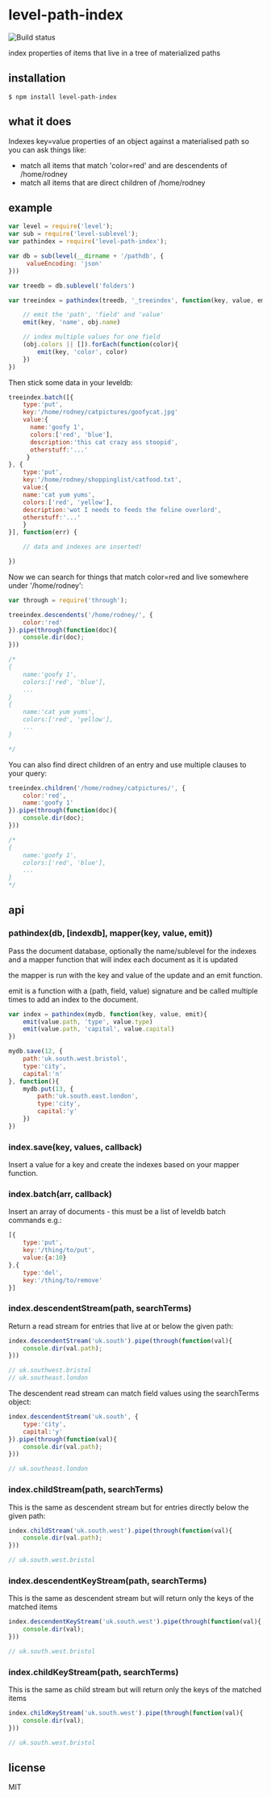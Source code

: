 level-path-index
================

![Build status](https://api.travis-ci.org/binocarlos/level-path-index.png)

index properties of items that live in a tree of materialized paths

## installation

```
$ npm install level-path-index
```

## what it does

Indexes key=value properties of an object against a materialised path so you can ask things like:

 * match all items that match 'color=red' and are descendents of /home/rodney
 * match all items that are direct children of /home/rodney

## example

```js
var level = require('level');
var sub = require('level-sublevel');
var pathindex = require('level-path-index');

var db = sub(level(__dirname + '/pathdb', {
	 valueEncoding: 'json'
}))

var treedb = db.sublevel('folders')

var treeindex = pathindex(treedb, '_treeindex', function(key, value, emit){

	// emit the 'path', 'field' and 'value'
	emit(key, 'name', obj.name)

	// index multiple values for one field
	(obj.colors || []).forEach(function(color){
		emit(key, 'color', color)
	})
})
```

Then stick some data in your leveldb:

```js
treeindex.batch([{
	type:'put',
	key:'/home/rodney/catpictures/goofycat.jpg'
	value:{
	  name:'goofy 1',
	  colors:['red', 'blue'],
	  description:'this cat crazy ass stoopid',
	  otherstuff:'...'
	 }
}, {
	type:'put',
	key:'/home/rodney/shoppinglist/catfood.txt',
	value:{
  	name:'cat yum yums',
  	colors:['red', 'yellow'],
  	description:'wot I needs to feeds the feline overlord',
  	otherstuff:'...'
	}
}], function(err) {

	// data and indexes are inserted!

})
```

Now we can search for things that match color=red and live somewhere under '/home/rodney':

```js
var through = require('through');

treeindex.descendents('/home/rodney/', {
	color:'red'
}).pipe(through(function(doc){
	console.dir(doc);
}))

/*
{
	name:'goofy 1',
	colors:['red', 'blue'],
	...
}
{
	name:'cat yum yums',
	colors:['red', 'yellow'],
	...
}

*/
```

You can also find direct children of an entry and use multiple clauses to your query:

```js
treeindex.children('/home/rodney/catpictures/', {
	color:'red',
	name:'goofy 1'
}).pipe(through(function(doc){
	console.dir(doc);
}))

/*
{
	name:'goofy 1',
	colors:['red', 'blue'],
	...
}
*/
```

## api

### pathindex(db, [indexdb], mapper(key, value, emit))

Pass the document database, optionally the name/sublevel for the indexes and a mapper function that will index each document as it is updated

the mapper is run with the key and value of the update and an emit function.

emit is a function with a (path, field, value) signature and be called multiple times to add an index to the document.

```js
var index = pathindex(mydb, function(key, value, emit){
	emit(value.path, 'type', value.type)
	emit(value.path, 'capital', value.capital)
})

mydb.save(12, {
	path:'uk.south.west.bristol',
	type:'city',
	capital:'n'
}, function(){
	mydb.put(13, {
		path:'uk.south.east.london',
		type:'city',
		capital:'y'
	})
})
```

### index.save(key, values, callback)

Insert a value for a key and create the indexes based on your mapper function.

### index.batch(arr, callback)

Insert an array of documents - this must be a list of leveldb batch commands e.g.:

```js
[{
	type:'put',
	key:'/thing/to/put',
	value:{a:10}
},{
	type:'del',
	key:'/thing/to/remove'
}]
```

### index.descendentStream(path, searchTerms)

Return a read stream for entries that live at or below the given path:

```js
index.descendentStream('uk.south').pipe(through(function(val){
	console.dir(val.path);
}))

// uk.southwest.bristol
// uk.southeast.london
```

The descendent read stream can match field values using the searchTerms object:

```js
index.descendentStream('uk.south', {
	type:'city',
	capital:'y'
}).pipe(through(function(val){
	console.dir(val.path);
}))

// uk.southeast.london
```

### index.childStream(path, searchTerms)

This is the same as descendent stream but for entries directly below the given path:

```js
index.childStream('uk.south.west').pipe(through(function(val){
	console.dir(val.path);
}))

// uk.south.west.bristol
```

### index.descendentKeyStream(path, searchTerms)

This is the same as descendent stream but will return only the keys of the matched items

```js
index.descendentKeyStream('uk.south.west').pipe(through(function(val){
	console.dir(val);
}))

// uk.south.west.bristol

```

### index.childKeyStream(path, searchTerms)

This is the same as child stream but will return only the keys of the matched items

```js
index.childKeyStream('uk.south.west').pipe(through(function(val){
	console.dir(val);
}))

// uk.south.west.bristol

```

## license

MIT
